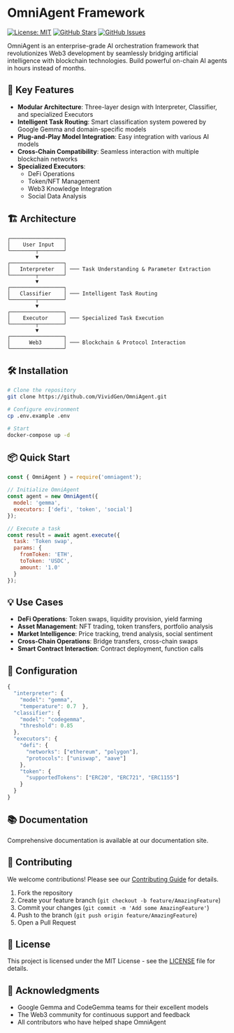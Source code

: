 # OmniAgent Framework

[![License: MIT](https://img.shields.io/badge/License-MIT-blue.svg)](https://opensource.org/licenses/MIT)
[![GitHub Stars](https://img.shields.io/github/stars/VividGen/OmniAgent.svg)](https://github.com/VividGen/OmniAgent/stargazers)
[![GitHub Issues](https://img.shields.io/github/issues/VividGen/OmniAgent.svg)](https://github.com/VividGen/OmniAgent/issues)

OmniAgent is an enterprise-grade AI orchestration framework that revolutionizes Web3 development by seamlessly bridging artificial intelligence with blockchain technologies. Build powerful on-chain AI agents in hours instead of months.

## 🚀 Key Features

- **Modular Architecture**: Three-layer design with Interpreter, Classifier, and specialized Executors
- **Intelligent Task Routing**: Smart classification system powered by Google Gemma and domain-specific models
- **Plug-and-Play Model Integration**: Easy integration with various AI models
- **Cross-Chain Compatibility**: Seamless interaction with multiple blockchain networks
- **Specialized Executors**:
  - DeFi Operations
  - Token/NFT Management
  - Web3 Knowledge Integration
  - Social Data Analysis

## 🏗️ Architecture

```
┌─────────────────┐
│    User Input   │
└────────┬────────┘
         ▼
┌─────────────────┐
│   Interpreter   │ ─── Task Understanding & Parameter Extraction
└────────┬────────┘
         ▼
┌─────────────────┐
│   Classifier    │ ─── Intelligent Task Routing
└────────┬────────┘
         ▼
┌─────────────────┐
│    Executor     │ ─── Specialized Task Execution
└────────┬────────┘
         ▼
┌─────────────────┐
│      Web3       │ ─── Blockchain & Protocol Interaction
└─────────────────┘
```

## 🛠️ Installation

```bash
# Clone the repository
git clone https://github.com/VividGen/OmniAgent.git

# Configure environment
cp .env.example .env

# Start
docker-compose up -d
```

## 📦 Quick Start

```javascript
const { OmniAgent } = require('omniagent');

// Initialize OmniAgent
const agent = new OmniAgent({
  model: 'gemma',
  executors: ['defi', 'token', 'social']
});

// Execute a task
const result = await agent.execute({
  task: 'Token swap',
  params: {
    fromToken: 'ETH',
    toToken: 'USDC',
    amount: '1.0'
  }
});
```

## 💡 Use Cases

- **DeFi Operations**: Token swaps, liquidity provision, yield farming
- **Asset Management**: NFT trading, token transfers, portfolio analysis
- **Market Intelligence**: Price tracking, trend analysis, social sentiment
- **Cross-Chain Operations**: Bridge transfers, cross-chain swaps
- **Smart Contract Interaction**: Contract deployment, function calls

## 🔧 Configuration

```javascript
{
  "interpreter": {
    "model": "gemma",
    "temperature": 0.7  },
  "classifier": {
    "model": "codegemma",
    "threshold": 0.85
  },
  "executors": {
    "defi": {
      "networks": ["ethereum", "polygon"],
      "protocols": ["uniswap", "aave"]
    },
    "token": {
      "supportedTokens": ["ERC20", "ERC721", "ERC1155"]
    }
  }
}
```

## 📚 Documentation

Comprehensive documentation is available at our documentation site.

## 🤝 Contributing

We welcome contributions! Please see our [Contributing Guide](CONTRIBUTING.md) for details.

1. Fork the repository
2. Create your feature branch (`git checkout -b feature/AmazingFeature`)
3. Commit your changes (`git commit -m 'Add some AmazingFeature'`)
4. Push to the branch (`git push origin feature/AmazingFeature`)
5. Open a Pull Request

## 📄 License

This project is licensed under the MIT License - see the [LICENSE](LICENSE) file for details.

## 🌟 Acknowledgments

- Google Gemma and CodeGemma teams for their excellent models
- The Web3 community for continuous support and feedback
- All contributors who have helped shape OmniAgent
